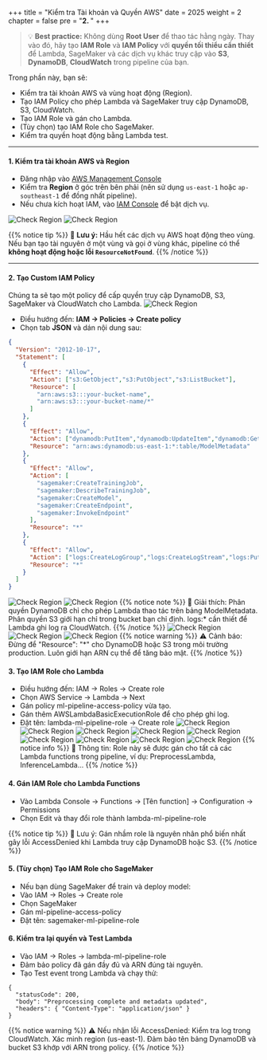 +++
title = "Kiểm tra Tài khoản và Quyền AWS"
date = 2025
weight = 2
chapter = false
pre = "<b>2. </b>"
+++

> 💡 **Best practice:** Không dùng **Root User** để thao tác hằng ngày. Thay vào đó, hãy tạo **IAM Role** và **IAM Policy** với **quyền tối thiểu cần thiết** để Lambda, SageMaker và các dịch vụ khác truy cập vào **S3**, **DynamoDB**, **CloudWatch** trong pipeline của bạn.

Trong phần này, bạn sẽ:

- Kiểm tra tài khoản AWS và vùng hoạt động (Region).
- Tạo IAM Policy cho phép Lambda và SageMaker truy cập DynamoDB, S3, CloudWatch.
- Tạo IAM Role và gán cho Lambda.
- (Tùy chọn) tạo IAM Role cho SageMaker.
- Kiểm tra quyền hoạt động bằng Lambda test.

---

#### 1. Kiểm tra tài khoản AWS và Region

- Đăng nhập vào [AWS Management Console](https://console.aws.amazon.com/)
- Kiểm tra **Region** ở góc trên bên phải (nên sử dụng `us-east-1` hoặc `ap-southeast-1` để đồng nhất pipeline).
- Nếu chưa kích hoạt IAM, vào [IAM Console](https://console.aws.amazon.com/iam/) để bật dịch vụ.

![Check Region](/images/2-Check-AWS-Account-and-Permissions/2.1.png)
![Check Region](/images/2-Check-AWS-Account-and-Permissions/2.2.png)

{{% notice tip %}}
📍 **Lưu ý:** Hầu hết các dịch vụ AWS hoạt động theo vùng. Nếu bạn tạo tài nguyên ở một vùng và gọi ở vùng khác, pipeline có thể **không hoạt động hoặc lỗi `ResourceNotFound`**.
{{% /notice %}}

---

#### 2. Tạo Custom IAM Policy

Chúng ta sẽ tạo một policy để cấp quyền truy cập DynamoDB, S3, SageMaker và CloudWatch cho Lambda.
![Check Region](/images/2-Check-AWS-Account-and-Permissions/2.3.png)
- Điều hướng đến: **IAM → Policies → Create policy**
- Chọn tab **JSON** và dán nội dung sau:

```json
{
  "Version": "2012-10-17",
  "Statement": [
    {
      "Effect": "Allow",
      "Action": ["s3:GetObject","s3:PutObject","s3:ListBucket"],
      "Resource": [
        "arn:aws:s3:::your-bucket-name",
        "arn:aws:s3:::your-bucket-name/*"
      ]
    },
    {
      "Effect": "Allow",
      "Action": ["dynamodb:PutItem","dynamodb:UpdateItem","dynamodb:GetItem","dynamodb:Scan","dynamodb:Query"],
      "Resource": "arn:aws:dynamodb:us-east-1:*:table/ModelMetadata"
    },
    {
      "Effect": "Allow",
      "Action": [
        "sagemaker:CreateTrainingJob",
        "sagemaker:DescribeTrainingJob",
        "sagemaker:CreateModel",
        "sagemaker:CreateEndpoint",
        "sagemaker:InvokeEndpoint"
      ],
      "Resource": "*"
    },
    {
      "Effect": "Allow",
      "Action": ["logs:CreateLogGroup","logs:CreateLogStream","logs:PutLogEvents"],
      "Resource": "*"
    }
  ]
}
```
![Check Region](/images/2-Check-AWS-Account-and-Permissions/2.4.png)
![Check Region](/images/2-Check-AWS-Account-and-Permissions/2.5.png)
{{% notice note %}}
🔐 Giải thích:
Phân quyền DynamoDB chỉ cho phép Lambda thao tác trên bảng ModelMetadata.
Phân quyền S3 giới hạn chỉ trong bucket bạn chỉ định.
logs:* cần thiết để Lambda ghi log ra CloudWatch.
{{% /notice %}}
![Check Region](/images/2-Check-AWS-Account-and-Permissions/2.6.png)
![Check Region](/images/2-Check-AWS-Account-and-Permissions/2.7.png)
![Check Region](/images/2-Check-AWS-Account-and-Permissions/2.8.png)
{{% notice warning %}}
⚠️ Cảnh báo: Đừng để "Resource": "*" cho DynamoDB hoặc S3 trong môi trường production. Luôn giới hạn ARN cụ thể để tăng bảo mật.
{{% /notice %}}

#### 3. Tạo IAM Role cho Lambda

- Điều hướng đến: IAM → Roles → Create role
- Chọn AWS Service → Lambda → Next
- Gán policy ml-pipeline-access-policy vừa tạo.
- Gán thêm AWSLambdaBasicExecutionRole để cho phép ghi log.
- Đặt tên: lambda-ml-pipeline-role → Create role
![Check Region](/images/2-Check-AWS-Account-and-Permissions/2.9.png)
![Check Region](/images/2-Check-AWS-Account-and-Permissions/2.10.png)
![Check Region](/images/2-Check-AWS-Account-and-Permissions/2.11.png)
![Check Region](/images/2-Check-AWS-Account-and-Permissions/2.12.png)
![Check Region](/images/2-Check-AWS-Account-and-Permissions/2.13.png)
![Check Region](/images/2-Check-AWS-Account-and-Permissions/2.14.png)
![Check Region](/images/2-Check-AWS-Account-and-Permissions/2.15.png)
![Check Region](/images/2-Check-AWS-Account-and-Permissions/2.16.png)
![Check Region](/images/2-Check-AWS-Account-and-Permissions/2.17.png)
{{% notice info %}}
📘 Thông tin: Role này sẽ được gán cho tất cả các Lambda functions trong pipeline, ví dụ: PreprocessLambda, InferenceLambda...
{{% /notice %}}

#### 4. Gán IAM Role cho Lambda Functions

- Vào Lambda Console → Functions → [Tên function] → Configuration → Permissions
- Chọn Edit và thay đổi role thành lambda-ml-pipeline-role

{{% notice tip %}}
📍 Lưu ý: Gán nhầm role là nguyên nhân phổ biến nhất gây lỗi AccessDenied khi Lambda truy cập DynamoDB hoặc S3.
{{% /notice %}}

#### 5. (Tùy chọn) Tạo IAM Role cho SageMaker

- Nếu bạn dùng SageMaker để train và deploy model:
- Vào IAM → Roles → Create role
- Chọn SageMaker
- Gán ml-pipeline-access-policy
- Đặt tên: sagemaker-ml-pipeline-role

#### 6. Kiểm tra lại quyền và Test Lambda

- Vào IAM → Roles → lambda-ml-pipeline-role
- Đảm bảo policy đã gán đầy đủ và ARN đúng tài nguyên.
- Tạo Test event trong Lambda và chạy thử:

```
{
  "statusCode": 200,
  "body": "Preprocessing complete and metadata updated",
  "headers": { "Content-Type": "application/json" }
}
```

{{% notice warning %}}
⚠️ Nếu nhận lỗi AccessDenied:
Kiểm tra log trong CloudWatch.
Xác minh region (us-east-1).
Đảm bảo tên bảng DynamoDB và bucket S3 khớp với ARN trong policy.
{{% /notice %}}